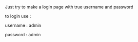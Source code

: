 Just try to make a login page with true username and password

to login use :

username : admin

password : admin
